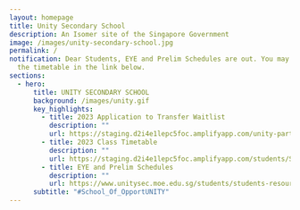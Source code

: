 ```yaml
---
layout: homepage
title: Unity Secondary School
description: An Isomer site of the Singapore Government
image: /images/unity-secondary-school.jpg
permalink: /
notification: Dear Students, EYE and Prelim Schedules are out. You may access
  the timetable in the link below.
sections:
  - hero:
      title: UNITY SECONDARY SCHOOL
      background: /images/unity.gif
      key_highlights:
        - title: 2023 Application to Transfer Waitlist
          description: ""
          url: https://staging.d2i4e1lepc5foc.amplifyapp.com/unity-partners/Parents/2023-application-to-transfer-waitlist/
        - title: 2023 Class Timetable
          description: ""
          url: https://staging.d2i4e1lepc5foc.amplifyapp.com/students/Students-Resources/2023timetable/
        - title: EYE and Prelim Schedules
          description: ""
          url: https://www.unitysec.moe.edu.sg/students/students-resources/2023-eye-and-prelim-timetables/
      subtitle: "#School_Of_OpportUNITY"
---
```

